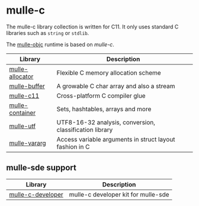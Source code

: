 # mulle-c

The mulle-c library collection is written for C11. It only uses
standard C libraries such as `string` or `stdlib`.

The [mulle-objc](https://mulle-objc.github.io) runtime is based on *mulle-c*.

Library                                                 | Description
--------------------------------------------------------|----------------------
[mulle-allocator](//github.com/mulle-c/mulle-allocator) | Flexible C memory allocation scheme
[mulle-buffer](//github.com/mulle-c/mulle-buffer)       | A growable C char array and also a stream
[mulle-c11](//github.com/mulle-c/mulle-c11)             | Cross-platform C compiler glue
[mulle-container](//github.com/mulle-c/mulle-container) | Sets, hashtables, arrays and more 
[mulle-utf](//github.com/mulle-c/mulle-utf)             | UTF8-16-32 analysis, conversion, classification library
[mulle-vararg](//github.com/mulle-c/mulle-vararg)       | Access variable arguments in struct layout fashion in C

## mulle-sde support

Library                                                            | Description
-------------------------------------------------------------------|----------------------
[mulle-c-developer](//github.com/mulle-c/mulle-mulle-c-developer)  | mulle-c developer kit for mulle-sde 


